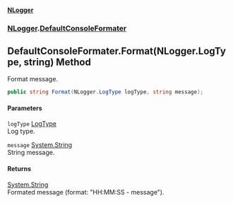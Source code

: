 #### [NLogger](./index.md 'index')
### [NLogger](./NLogger.md 'NLogger').[DefaultConsoleFormater](./NLogger-DefaultConsoleFormater.md 'NLogger.DefaultConsoleFormater')
## DefaultConsoleFormater.Format(NLogger.LogType, string) Method
Format message.  
```csharp
public string Format(NLogger.LogType logType, string message);
```
#### Parameters
<a name='NLogger-DefaultConsoleFormater-Format(NLogger-LogType_string)-logType'></a>
`logType` [LogType](./NLogger-LogType.md 'NLogger.LogType')  
Log type.  
  
<a name='NLogger-DefaultConsoleFormater-Format(NLogger-LogType_string)-message'></a>
`message` [System.String](https://docs.microsoft.com/en-us/dotnet/api/System.String 'System.String')  
String message.  
  
#### Returns
[System.String](https://docs.microsoft.com/en-us/dotnet/api/System.String 'System.String')  
Formated message (format: "HH:MM:SS - message").  
